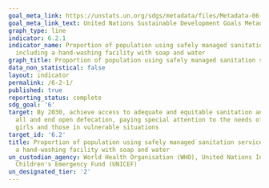 ```yaml
---
goal_meta_link: https://unstats.un.org/sdgs/metadata/files/Metadata-06-02-01.pdf
goal_meta_link_text: United Nations Sustainable Development Goals Metadata (pdf 428kB)
graph_type: line
indicator: 6.2.1
indicator_name: Proportion of population using safely managed sanitation services,
  including a hand-washing facility with soap and water
graph_title: Proportion of population using safely managed sanitation services
data_non_statistical: false
layout: indicator
permalink: /6-2-1/
published: true
reporting_status: complete
sdg_goal: '6'
target: By 2030, achieve access to adequate and equitable sanitation and hygiene for
  all and end open defecation, paying special attention to the needs of women and
  girls and those in vulnerable situations
target_id: '6.2'
title: Proportion of population using safely managed sanitation services, including
  a hand-washing facility with soap and water
un_custodian_agency: World Health Organisation (WHO), United Nations International
  Children's Emergency Fund (UNICEF)
un_designated_tier: '2'
---
```

